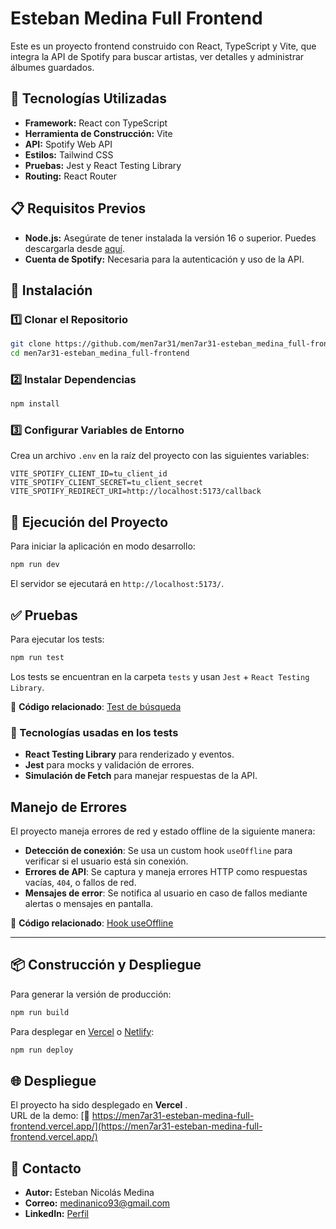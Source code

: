 # Esteban Medina Full Frontend

Este es un proyecto frontend construido con React, TypeScript y Vite, que integra la API de Spotify para buscar artistas, ver detalles y administrar álbumes guardados.

## 🚀 Tecnologías Utilizadas

- **Framework:** React con TypeScript
- **Herramienta de Construcción:** Vite
- **API:** Spotify Web API
- **Estilos:** Tailwind CSS
- **Pruebas:** Jest y React Testing Library
- **Routing:** React Router

## 📋 Requisitos Previos

- **Node.js:** Asegúrate de tener instalada la versión 16 o superior. Puedes descargarla desde [aquí](https://nodejs.org/).
- **Cuenta de Spotify:** Necesaria para la autenticación y uso de la API.

## 🔧 Instalación

### 1️⃣ Clonar el Repositorio

```bash
git clone https://github.com/men7ar31/men7ar31-esteban_medina_full-frontend.git
cd men7ar31-esteban_medina_full-frontend
```

### 2️⃣ Instalar Dependencias

```bash
npm install
```

### 3️⃣ Configurar Variables de Entorno

Crea un archivo `.env` en la raíz del proyecto con las siguientes variables:

```env
VITE_SPOTIFY_CLIENT_ID=tu_client_id
VITE_SPOTIFY_CLIENT_SECRET=tu_client_secret
VITE_SPOTIFY_REDIRECT_URI=http://localhost:5173/callback
```

## 🚀 Ejecución del Proyecto

Para iniciar la aplicación en modo desarrollo:

```bash
npm run dev
```

El servidor se ejecutará en `http://localhost:5173/`.

## ✅ Pruebas

Para ejecutar los tests:

```bash
npm run test
```

Los tests se encuentran en la carpeta `tests` y usan `Jest` + `React Testing Library`.
 
📌 **Código relacionado**: [Test de búsqueda](src/tests/Search.test.tsx)  

### 📌 Tecnologías usadas en los tests  
- **React Testing Library** para renderizado y eventos.  
- **Jest** para mocks y validación de errores.  
- **Simulación de Fetch** para manejar respuestas de la API. 

## Manejo de Errores  
El proyecto maneja errores de red y estado offline de la siguiente manera:  
- **Detección de conexión**: Se usa un custom hook `useOffline` para verificar si el usuario está sin conexión.  
- **Errores de API**: Se captura y maneja errores HTTP como respuestas vacías, `404`, o fallos de red.  
- **Mensajes de error**: Se notifica al usuario en caso de fallos mediante alertas o mensajes en pantalla.  

📌 **Código relacionado**: [Hook useOffline](src/hooks/useOffline.ts)  

---

## 📦 Construcción y Despliegue

Para generar la versión de producción:

```bash
npm run build
```

Para desplegar en [Vercel](https://vercel.com/) o [Netlify](https://www.netlify.com/):

```bash
npm run deploy
```

## 🌐 Despliegue

El proyecto ha sido desplegado en **Vercel** .  
URL de la demo: [🔗 https://men7ar31-esteban-medina-full-frontend.vercel.app/](https://men7ar31-esteban-medina-full-frontend.vercel.app/)

## 👤 Contacto

- **Autor:** Esteban Nicolás Medina
- **Correo:** [medinanico93@gmail.com](mailto:medinanico93@gmail.com)
- **LinkedIn:** [Perfil](https://www.linkedin.com/in/esteban-nicolas-medina-men/)